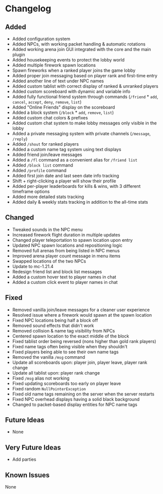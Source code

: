 # Changelog

## Added
- Added configuration system
- Added NPCs, with working packet handling & automatic rotations
- Added working arena join GUI integrated with the core and the main plugin
- Added housekeeping events to protect the lobby world
- Added multiple firework spawn locations
- Spawn fireworks when a ranked player joins the game lobby
- Added proper join messaging based on player rank and first-time entry
- Added another line of text under NPC names
- Added custom tablist with correct display of ranked & unranked players
- Added custom scoreboard with dynamic and variable info
- Added fully functional friend system through commands (`/friend` * `add`, `cancel`, `accept`, `deny`, `remove`, `list`)
- Added "Online Friends" display on the scoreboard
- Added a block system (`/block` * `add`, `remove`, `list`)
- Added custom chat colors & prefixes
- Added custom chat system to make lobby messages only visible in the lobby
- Added a private messaging system with private channels (`/message`, `/reply`)
- Added `/shout` for ranked players
- Added a custom name tag system using text displays
- Added friend join/leave messages
- Added a `/fl` command as a convenient alias for `/friend list`
- Added `/block list` command
- Added `/profile` command
- Added first join date and last seen date info tracking
- Shift + right-clicking a player will show their profile
- Added per-player leaderboards for kills & wins, with 3 different timeframe options
- Added more detailed stats tracking
- Added daily & weekly stats tracking in addition to the all-time stats

## Changed
- Tweaked sounds in the NPC menu
- Increased firework flight duration in multiple updates
- Changed player teleportation to spawn location upon entry
- Updated NPC spawn locations and repositioning logic
- Removed full arenas from being listed in NPC menus
- Improved arena player count message in menu items
- Swapped locations of the two NPCs
- Update to mc-1.21.4
- Redesign friend list and block list messages
- Added a custom hover text to player names in chat
- Added a custom click event to player names in chat

## Fixed
- Removed vanilla join/leave messages for a cleaner user experience
- Resolved issue where a firework would spawn at the spawn location
- Fixed NPC locations being half a block off
- Removed sound effects that didn't work
- Removed collision & name tag visibility from NPCs
- Centered spawn location to the exact middle of the block
- Fixed tablist order being reversed (nons higher than gold rank players)
- Fixed name tags often being visible when they shouldn't
- Fixed players being able to see their own name tags
- Removed the vanilla `/msg` command
- Update all scoreboards upon: player join, player leave, player rank change
- Update all tablist upon: player rank change
- Fixed `/msg` alias not working
- Fixed updating scoreboards too early on player leave
- Fixed random `NullPointerException`
- Fixed old name tags remaining on the server when the server restarts
- Fixed NPC overhead displays having a solid black background
- Changed to packet-based display entities for NPC name tags

## Future Ideas
- None

## Very Future Ideas
- Add parties

## Known Issues
None
